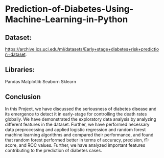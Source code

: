 # Prediction-of-Diabetes-Using-Machine-Learning-in-Python

## Dataset:
https://archive.ics.uci.edu/ml/datasets/Early+stage+diabetes+risk+prediction+dataset.

## Libraries:
Pandas
Matplotlib
Seaborn
Sklearn

## Conclusion
In this Project, we have discussed the seriousness of diabetes disease and its emergence to detect it in early-stage for controlling the death rates globally. We have demonstrated the exploratory data analysis by analyzing different features in the dataset. Further, we have performed necessary data preprocessing and applied logistic regression and random forest machine learning algorithms and compared their performance, and found that random forest performed better in terms of accuracy, precision, f1-score, and ROC values. Further, we have analyzed important features contributing to the prediction of diabetes cases.

